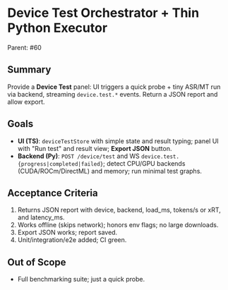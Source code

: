 # Device Test Orchestrator + Thin Python Executor

Parent: #60

## Summary
Provide a **Device Test** panel: UI triggers a quick probe + tiny ASR/MT run via backend, streaming `device.test.*` events. Return a JSON report and allow export.

## Goals
- **UI (TS)**: `deviceTestStore` with simple state and result typing; panel UI with "Run test" and result view; **Export JSON** button.
- **Backend (Py)**: `POST /device/test` and WS `device.test.{progress|completed|failed}`; detect CPU/GPU backends (CUDA/ROCm/DirectML) and memory; run minimal test graphs.

## Acceptance Criteria
1. Returns JSON report with device, backend, load_ms, tokens/s or xRT, and latency_ms.
2. Works offline (skips network); honors env flags; no large downloads.
3. Export JSON works; report saved.
4. Unit/integration/e2e added; CI green.

## Out of Scope
- Full benchmarking suite; just a quick probe.
